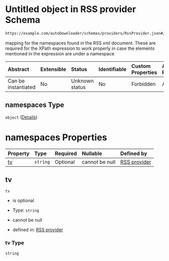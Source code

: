 # Untitled object in RSS provider Schema

```txt
https://example.com/autoDownloader/schemas/providers/RssProvider.json#/properties/namespaces
```

mapping for the namespaces found in the RSS xml document. These are required for the XPath expression to work properly in case the elements mentioned in the expression are under a namespace

| Abstract            | Extensible | Status         | Identifiable | Custom Properties | Additional Properties | Access Restrictions | Defined In                                                                    |
| :------------------ | :--------- | :------------- | :----------- | :---------------- | :-------------------- | :------------------ | :---------------------------------------------------------------------------- |
| Can be instantiated | No         | Unknown status | No           | Forbidden         | Allowed               | none                | [RssProvider.json*](../out/providers/RssProvider.json "open original schema") |

## namespaces Type

`object` ([Details](rssprovider-properties-namespaces.md))

# namespaces Properties

| Property  | Type     | Required | Nullable       | Defined by                                                                                                                                                                      |
| :-------- | :------- | :------- | :------------- | :------------------------------------------------------------------------------------------------------------------------------------------------------------------------------ |
| [tv](#tv) | `string` | Optional | cannot be null | [RSS provider](rssprovider-properties-namespaces-properties-tv.md "https://example.com/autoDownloader/schemas/providers/RssProvider.json#/properties/namespaces/properties/tv") |

## tv



`tv`

*   is optional

*   Type: `string`

*   cannot be null

*   defined in: [RSS provider](rssprovider-properties-namespaces-properties-tv.md "https://example.com/autoDownloader/schemas/providers/RssProvider.json#/properties/namespaces/properties/tv")

### tv Type

`string`
